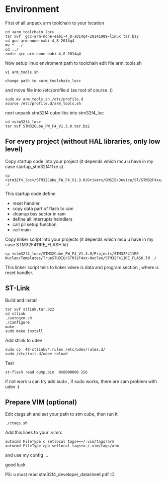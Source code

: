 Environment
===========

First of all unpack arm toolchain to your location

```
cd <arm_toolchain_loc>
tar xvf  gcc-arm-none-eabi-4_8-2014q4-20141009-linux.tar.bz2
cd gcc-arm-none-eabi-4_8-2014q4
mv * ../
cd ../
rmdir gcc-arm-none-eabi-4_8-2014q4
```

Now setup linux enviroment path to toolchain 
edit file arm_tools.sh
```
vi arm_tools.sh

change path to <arm_toolchain_loc>
```
and move file into /etc/profile.d (as root of course :))
```
sudo mv arm_tools.sh /etc/profile.d
source /etc/profile.d/arm_tools.sh
```

next unpack stm32f4 cube libs into stm32f4_loc
```
cd <stm32f4_loc>
tar xvf STM32Cube_FW_F4_V1.3.0.tar.bz2
```

For every project (without HAL libraries, only low level)
---------------------------------------------------------

Copy startup code into your project (it depends which mcu u have in my case startup_stm32f411xe.s) 
```
cp <stm32f4_loc>/STM32Cube_FW_F4_V1.3.0/Drivers/CMSIS/Device/ST/STM32F4xx/Source/Templates/gcc/startup_stm32f411xe.s ./
```
This startup code define 
* reset handler
* copy data part of flash to ram 
* cleanup bss sector in ram 
* define all interrupts halndlers
* call pll setup function
* call main


Copy linker script into your projects (it depends which mcu u have in my case  STM32F411RE_FLASH.ld)
```
cp <stm32f4_loc>/STM32Cube_FW_F4_V1.3.0/Projects/STM32F411RE-Nucleo/Templates/TrueSTUDIO/STM32F4xx-Nucleo/STM32F411RE_FLASH.ld ./
```
This linker script tells to linker vdere is data and program section , where is reset handler.

ST-Link
--------------
Build and install
```
tar xvf stlink.tar.bz2 
cd stlink
./autogen.sh
./configure
make 
sudo make install
```
Add stlink to udev 
```
sudo cp  49-stlinkv*.rules /etc/udev/rules.d/
sudo /etc/init.d/udev reload
```
Test 
```
st-flash read dump.bin  0x8000000 256

```
if not work  u can try add sudo , if sudo works, there are sam problem with udev :)


Prepare VIM (optional)
----------------------
Edit ctags.sh and set your path to stm cube, then run it
```
./ctags.sh
```
Add this lines to your .vimrc
```
autocmd FileType c setlocal tags+=~/.vim/tags/arm
autocmd FileType cpp setlocal tags+=~/.vim/tags/arm
```
and use my config ... 

good luck

PS: u must read stm32f4_developer_datasheet.pdf :D
